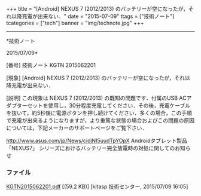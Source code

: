 ﻿+++
title = "[Android] NEXUS 7 (2012/2013) のバッテリーが空になったが，それ以降充電が出来ない．"
date = "2015-07-09"
ttags = ["技術ノート"]
tcategories = ["tech"]
banner = "img/technote.jpg"
+++

-----------------------------------------------------------------------------------------------------------------------------

*技術ノート

2015/07/09*


[番号]
技術ノート KGTN 2015062201

[現象]
[Android] NEXUS 7 (2012/2013)
のバッテリーが空になったが，それ以降充電が出来ない．

[説明]
この現象は NEXUS 7 (2012/2013) の既知の問題です．付属のUSB
ACアダプターセットを使用し，30分程度充電してください．その後，充電ケーブルを抜いて，約5秒後に電源ボタンを押し続けてください．多くの場合，この手順で充電が出来るようになりますが，より重篤な状態の場合およびこの問題の原因については，下記メーカーのサポートページをご覧下さい．

<http://www.asus.com/jp/News/cidjNI5uudTpYOpX>
Androidタブレット製品 「NEXUS7」
シリーズにおけるバッテリー完全放電時の対処に関してのお知らせ


### ファイル

 
 


[KGTN2015062201.pdf](http://techreport.kitasp.net/attachments/download/2145/KGTN2015062201.pdf)
 [(59.2 KB)] [kitasp 技術センター, 2015/07/09
16:05]


 


 

